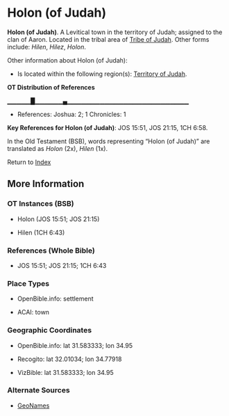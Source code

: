 # Holon (of Judah)
**Holon (of Judah)**. 
A Levitical town in the territory of Judah; assigned to the clan of Aaron. 
Located in the tribal area of [Tribe of Judah](../../../groups/md/acai/Judah.md). 
Other forms include: 
*Hilen*, *Hilez*, *Holon*. 




Other information about Holon (of Judah):


* Is located within the following region(s): 
[Territory of Judah](TerritoryOfJudah.md). 


**OT Distribution of References**

▁▁▁▁▁█▁▁▁▁▁▁▄▁▁▁▁▁▁▁▁▁▁▁▁▁▁▁▁▁▁▁▁▁▁▁▁▁▁
* References: Joshua: 2; 1 Chronicles: 1



**Key References for Holon (of Judah)**: 
JOS 15:51, JOS 21:15, 1CH 6:58. 


In the Old Testament (BSB), words representing “Holon (of Judah)” are translated as 
*Holon* (2x), *Hilen* (1x). 




Return to [Index](00-Index.md)

## More Information

### OT Instances (BSB)

* Holon (JOS 15:51; JOS 21:15)

* Hilen (1CH 6:43)



### References (Whole Bible)

* JOS 15:51; JOS 21:15; 1CH 6:43


### Place Types

* OpenBible.info: settlement

* ACAI: town



### Geographic Coordinates

* OpenBible.info: lat 31.583333; lon 34.95

* Recogito: lat 32.01034; lon 34.77918

* VizBible: lat 31.583333; lon 34.95



### Alternate Sources

* [GeoNames](http://sws.geonames.org/294751)




